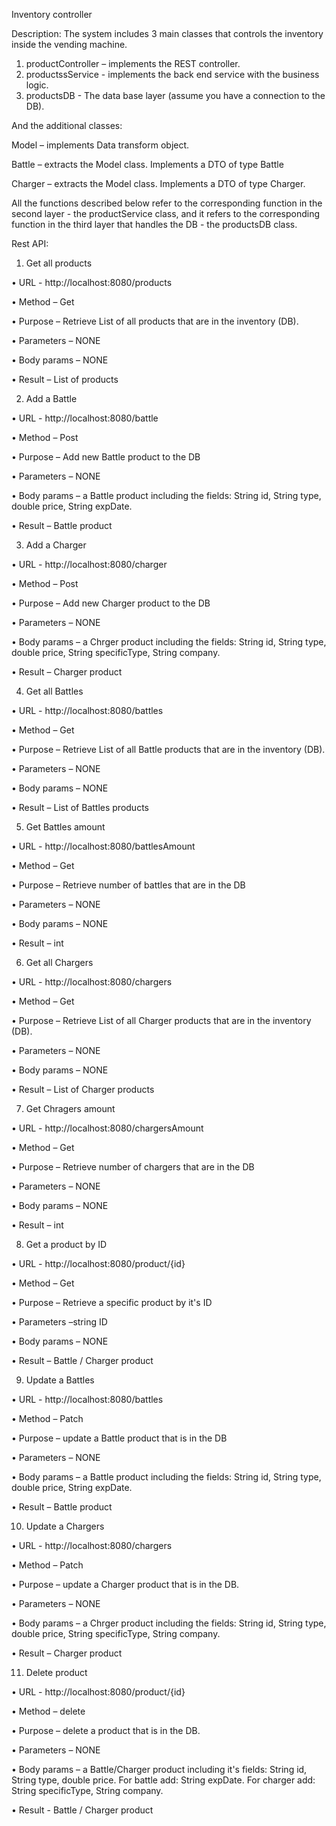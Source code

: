 Inventory controller

Description: The system includes 3 main classes that controls the inventory inside the vending machine.
1.	productController – implements the REST controller.
2.	productssService - implements the back end service with the business logic.
3.	productsDB - The data base layer (assume you have a connection to the DB).
   
And the additional classes:	

Model – implements Data transform object.

Battle – extracts the Model class. Implements a DTO  of type Battle

Charger – extracts the Model class. Implements a DTO  of type Charger.

All the functions described below refer to the corresponding function in the second layer - the productService class, and it refers to the corresponding function in the third layer that handles the DB - the productsDB class.

Rest API:

1.	Get all products
   
•	URL - http://localhost:8080/products

•	Method – Get

•	Purpose – Retrieve List of all products that are in the inventory (DB).

•	Parameters – NONE

•	Body params – NONE

•	Result – List of products

2.	Add a Battle
   
•	URL - http://localhost:8080/battle

•	Method – Post

•	Purpose –  Add new Battle  product to the DB

•	Parameters – NONE

•	Body params – a Battle product including the fields: String id, String type, double price, String expDate.

•	Result – Battle product

3.	Add a Charger
   
•	URL - http://localhost:8080/charger

•	Method – Post

•	Purpose – Add new Charger product to the DB

•	Parameters – NONE

•	Body params – a Chrger product including the fields: String id, String type, double price, String specificType, String company.

•	Result – Charger product

4.	Get all Battles
	
•	URL - http://localhost:8080/battles

•	Method – Get

•	Purpose – Retrieve List of all Battle products that are in the inventory (DB).

•	Parameters – NONE

•	Body params – NONE

•	Result – List of Battles products

5.	Get Battles amount
    
•	URL - http://localhost:8080/battlesAmount

•	Method – Get

•	Purpose – Retrieve  number of battles that are in the DB

•	Parameters – NONE

•	Body params – NONE

•	Result – int

6.	Get all Chargers
    
•	URL - http://localhost:8080/chargers

•	Method – Get

•	Purpose – Retrieve List of all Charger products that are in the inventory (DB).

•	Parameters – NONE

•	Body params – NONE

•	Result – List of Charger products

7.	Get Chragers amount
    
•	URL - http://localhost:8080/chargersAmount

•	Method – Get

•	Purpose – Retrieve  number of chargers that are in the DB

•	Parameters – NONE

•	Body params – NONE

•	Result – int

8.	Get a product by ID
    
•	URL - http://localhost:8080/product/{id}

•	Method – Get

•	Purpose – Retrieve a specific product by it's ID

•	Parameters –string ID 

•	Body params – NONE

•	Result – Battle / Charger product

9.	Update a Battles
    
•	URL - http://localhost:8080/battles

•	Method – Patch

•	Purpose – update a Battle product that is in the DB

•	Parameters – NONE

•	Body params – a Battle product including the fields: String id, String type, double price, String expDate.

•	Result – Battle product 

10.	Update a Chargers
    
•	URL - http://localhost:8080/chargers

•	Method – Patch

•	Purpose – update a Charger product that is in the DB.

•	Parameters – NONE

•	Body params – a Chrger product including the fields: String id, String type, double price, String specificType, String company.

•	Result – Charger product

11.	Delete product
    
•	URL - http://localhost:8080/product/{id}

•	Method – delete

•	Purpose – delete a product that is in the DB.

•	Parameters – NONE

•	Body params – a Battle/Charger product including it's fields: String id, String type, double price. For battle add: String expDate. For charger add: String specificType, String company.

•	Result -  Battle / Charger product
